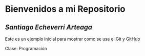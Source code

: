 # Bienvenidos a mi Repositorio

## *Santiago Echeverri Arteaga*


Este es un ejemplo inicial para mostrar como se usa el Git y GitHub

Clase: Programación